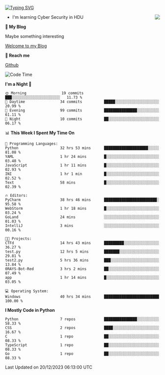 [![Typing SVG](https://readme-typing-svg.herokuapp.com?font=Fira+Code&pause=1000&random=false&width=450&height=60&lines=Hello+%F0%9F%91%8B%F0%9F%8F%BB;I'm+JBNRZ)](https://git.io/typing-svg)

<a href="#">
  <img align="right" src="https://github-readme-stats.vercel.app/api?username=JBNRZ&show_icons=true&bg_color=15,f2f7fd,E0EAFC" />
</a>

- I'm learning Cyber Security in HDU

 **🌱 My Blog**

Maybe something interesting

[Welcome to my Blog](https://jbnrz.com.cn/)

 **💬 Reach me** 

[Github](https://github.com/JBNRZ)


<!--START_SECTION:waka-->
![Code Time](http://img.shields.io/badge/Code%20Time-213%20hrs%2023%20mins-blue)

**I'm a Night 🦉** 

```text
🌞 Morning                19 commits          ███░░░░░░░░░░░░░░░░░░░░░░   11.73 % 
🌆 Daytime                34 commits          █████░░░░░░░░░░░░░░░░░░░░   20.99 % 
🌃 Evening                99 commits          ███████████████░░░░░░░░░░   61.11 % 
🌙 Night                  10 commits          ██░░░░░░░░░░░░░░░░░░░░░░░   06.17 % 
```


📊 **This Week I Spent My Time On** 

```text
💬 Programming Languages: 
Python                   32 hrs 53 mins      ████████████████████░░░░░   81.08 % 
YAML                     1 hr 24 mins        █░░░░░░░░░░░░░░░░░░░░░░░░   03.48 % 
JavaScript               1 hr 11 mins        █░░░░░░░░░░░░░░░░░░░░░░░░   02.93 % 
INI                      1 hr 1 min          █░░░░░░░░░░░░░░░░░░░░░░░░   02.52 % 
Text                     58 mins             █░░░░░░░░░░░░░░░░░░░░░░░░   02.39 % 

🔥 Editors: 
PyCharm                  38 hrs 46 mins      ████████████████████████░   95.58 % 
WebStorm                 1 hr 18 mins        █░░░░░░░░░░░░░░░░░░░░░░░░   03.24 % 
GoLand                   24 mins             ░░░░░░░░░░░░░░░░░░░░░░░░░   01.03 % 
IntelliJ                 3 mins              ░░░░░░░░░░░░░░░░░░░░░░░░░   00.16 % 

🐱‍💻 Projects: 
CTFd                     14 hrs 43 mins      █████████░░░░░░░░░░░░░░░░   36.27 % 
test.py                  12 hrs 5 mins       ███████░░░░░░░░░░░░░░░░░░   29.81 % 
test2.py                 5 hrs 36 mins       ███░░░░░░░░░░░░░░░░░░░░░░   13.84 % 
0RAYS-Bot-Red            3 hrs 2 mins        ██░░░░░░░░░░░░░░░░░░░░░░░   07.49 % 
app                      1 hr 14 mins        █░░░░░░░░░░░░░░░░░░░░░░░░   03.05 % 

💻 Operating System: 
Windows                  40 hrs 34 mins      █████████████████████████   100.00 % 
```

**I Mostly Code in Python** 

```text
Python                   7 repos             ███████████████░░░░░░░░░░   58.33 % 
CSS                      2 repos             ████░░░░░░░░░░░░░░░░░░░░░   16.67 % 
C                        1 repo              ██░░░░░░░░░░░░░░░░░░░░░░░   08.33 % 
TypeScript               1 repo              ██░░░░░░░░░░░░░░░░░░░░░░░   08.33 % 
Go                       1 repo              ██░░░░░░░░░░░░░░░░░░░░░░░   08.33 % 
```




 Last Updated on 20/12/2023 06:13:00 UTC
<!--END_SECTION:waka-->
